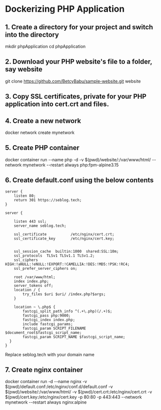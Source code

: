 # Dockerizing PHP Application

## 1. Create a directory for your project and switch into the directory

mkdir phpApplication
cd phpApplication

## 2. Download your PHP website's file to a folder, say website

git clone https://github.com/BetcyBabu/sample-website.git website

## 3. Copy SSL certificates, private for your PHP application into cert.crt and  files.

## 4. Create a new network

docker network create mynetwork

## 5. Create PHP container

docker container run --name php -d -v $(pwd)/website/:/var/www/html/ --network mynetwork --restart always php:fpm-alpine3.15

## 6. Create default.conf using the below contents
```
server {
    listen 80;
    return 301 https://seblog.tech;
}

server {

    listen 443 ssl;
    server_name seblog.tech;

    ssl_certificate           /etc/nginx/cert.crt;
    ssl_certificate_key       /etc/nginx/cert.key;


    ssl_session_cache  builtin:1000  shared:SSL:10m;
    ssl_protocols  TLSv1 TLSv1.1 TLSv1.2;
    ssl_ciphers HIGH:!aNULL:!eNULL:!EXPORT:!CAMELLIA:!DES:!MD5:!PSK:!RC4;
    ssl_prefer_server_ciphers on;

    root /var/www/html;
    index index.php;
    server_tokens off;
    location / {
        try_files $uri $uri/ /index.php?$args;
    }

    location ~ \.php$ {
        fastcgi_split_path_info ^(.+\.php)(/.+)$;
        fastcgi_pass php:9000;
        fastcgi_index index.php;
        include fastcgi_params;
        fastcgi_param SCRIPT_FILENAME $document_root$fastcgi_script_name;
        fastcgi_param SCRIPT_NAME $fastcgi_script_name;
  }
}
```
Replace seblog.tech with your domain name

## 7. Create nginx container

docker container run -d --name nginx -v $(pwd)/default.conf:/etc/nginx/conf.d/default.conf -v $(pwd)/website/:/var/www/html/ -v $(pwd)/cert.crt:/etc/nginx/cert.crt -v $(pwd)/cert.key:/etc/nginx/cert.key -p 80:80 -p 443:443 --network mynetwork --restart always nginx:alpine


